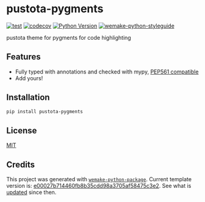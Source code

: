 # pustota-pygments

[![test](https://github.com/pustota-theme/pustota-pygments/actions/workflows/test.yml/badge.svg?event=push)](https://github.com/pustota-theme/pustota-pygments/actions/workflows/test.yml)
[![codecov](https://codecov.io/gh/pustota-theme/pustota-pygments/branch/master/graph/badge.svg)](https://codecov.io/gh/pustota-theme/pustota-pygments)
[![Python Version](https://img.shields.io/pypi/pyversions/pustota-pygments.svg)](https://pypi.org/project/pustota-pygments/)
[![wemake-python-styleguide](https://img.shields.io/badge/style-wemake-000000.svg)](https://github.com/wemake-services/wemake-python-styleguide)

pustota theme for pygments for code highlighting

## Features

- Fully typed with annotations and checked with mypy, [PEP561 compatible](https://www.python.org/dev/peps/pep-0561/)
- Add yours!

## Installation

```bash
pip install pustota-pygments
```


## License

[MIT](https://github.com/pustota-theme/pustota-pygments/blob/master/LICENSE)

## Credits

This project was generated with [`wemake-python-package`](https://github.com/wemake-services/wemake-python-package). Current template version is: [e00027b714460fb8b35cdd98a3705af58475c3e2](https://github.com/wemake-services/wemake-python-package/tree/e00027b714460fb8b35cdd98a3705af58475c3e2). See what is [updated](https://github.com/wemake-services/wemake-python-package/compare/e00027b714460fb8b35cdd98a3705af58475c3e2...master) since then.
